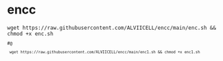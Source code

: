 # encc
<pre><code>wget https://raw.githubusercontent.com/ALVIICELL/encc/main/enc.sh && chmod +x enc.sh <code><pre>
#@
<pre><code> wget https://raw.githubusercontent.com/ALVIICELL/encc/main/enc1.sh && chmod +x enc1.sh <code><pre>
